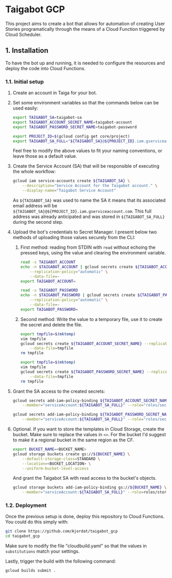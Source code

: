 # Taigabot GCP

This project aims to create a bot that allows for automation of creating User Stories programatically through the means of a Cloud Function triggered by Cloud Scheduler.

## 1. Installation

To have the bot up and running, it is needed to configure the resources and deploy the code into Cloud Functions.

### 1.1. Initial setup

1. Create an account in Taiga for your bot.
2. Set some environment variables so that the commands below can be used easily:
    ```bash
    export TAIGABOT_SA=taigabot-sa
    export TAIGABOT_ACCOUNT_SECRET_NAME=taigabot-account
    export TAIGABOT_PASSWORD_SECRET_NAME=taigabot-password

    export PROJECT_ID=$(gcloud config get core/project)
    export TAIGABOT_SA_FULL="${TAIGABOT_SA}@${PROJECT_ID}.iam.gserviceaccount.com"
    ```
    Feel free to modify the above values to fit your naming conventions, or leave those as a default value.
    
2. Create the Service Account (SA) that will be responsible of executing the whole workflow:
    ```bash
    gcloud iam service-accounts create ${TAIGABOT_SA} \
        --description="Service Account for the Taigabot account." \
        --display-name="Taigabot Service Account"
    ```
    As `${TAIGABOT_SA}` was used to name the SA it means that its associated email address will be `${TAIGABOT_SA}@${PROJECT_ID}.iam.gserviceaccount.com`. This full address was already anticipated and was stored in `${TAIGABOT_SA_FULL}` during the second step.
3. Upload the bot's credentials to Secret Manager. I present below two methods of uploading those values securely from the CLI:

    1. First method: reading from STDIN with `read` without echoing the pressed keys, using the value and clearing the environment variable.
        ```bash
        read -s TAIGABOT_ACCOUNT
        echo -n $TAIGABOT_ACCOUNT | gcloud secrets create ${TAIGABOT_ACCOUNT_SECRET_NAME} \
            --replication-policy="automatic" \
            --data-file=-
        export TAIGABOT_ACCOUNT=
        ```
        ```bash
        read -s TAIGABOT_PASSWORD
        echo -n $TAIGABOT_PASSWORD | gcloud secrets create ${TAIGABOT_PASSWORD_SECRET_NAME} \
            --replication-policy="automatic" \
            --data-file=-
        export TAIGABOT_PASSWORD=
        ```
    2. Second method: Write the value to a temporary file, use it to create the secret and delete the file.
        ```bash
        export tmpfile=$(mktemp)
        vim tmpfile
        gcloud secrets create ${TAIGABOT_ACCOUNT_SECRET_NAME} --replication-policy="automatic" \
            --data-file=tmpfile
        rm tmpfile
        ```
        ```bash
        export tmpfile=$(mktemp)
        vim tmpfile
        gcloud secrets create ${TAIGABOT_PASSWORD_SECRET_NAME} --replication-policy="automatic" \
            --data-file=tmpfile
        rm tmpfile
        ```
    

4. Grant the SA access to the created secrets:
    ```bash
    gcloud secrets add-iam-policy-binding ${TAIGABOT_ACCOUNT_SECRET_NAME} \
        --member="serviceAccount:${TAIGABOT_SA_FULL}" --role="roles/secretmanager.secretAccessor"

    gcloud secrets add-iam-policy-binding ${TAIGABOT_PASSWORD_SECRET_NAME} \
        --member="serviceAccount:${TAIGABOT_SA_FULL}" --role="roles/secretmanager.secretAccessor"
    ```

5. Optional. If you want to store the templates in Cloud Storage, create the bucket. Make sure to replace the values in `<>`. For the bucket I'd suggest to make it a regional bucket in the same region as the CF.

    ```bash
    export BUCKET_NAME=<BUCKET_NAME>
    gcloud storage buckets create gs://${BUCKET_NAME} \
        --default-storage-class=STANDARD \
        --location=<BUCKET_LOCATION> \
        --uniform-bucket-level-access
    ```

    And grant the Taigabot SA with read access to the bucket's objects.
    ```bash
    gcloud storage buckets add-iam-policy-binding gs://${BUCKET_NAME} \
        --member="serviceAccount:${TAIGABOT_SA_FULL}" --role=roles/storage.objectViewer
    ```

### 1.2. Deployment

Once the previous setup is done, deploy this repository to Cloud Functions. You could do this simply with:

```bash
git clone https://github.com/Ajordat/taigabot_gcp
cd taigabot_gcp
```

Make sure to modify the file "cloudbuild.yaml" so that the values in `substitutions` match your settings.

Lastly, trigger the build with the following command:
```bash
gcloud builds submit .
```


